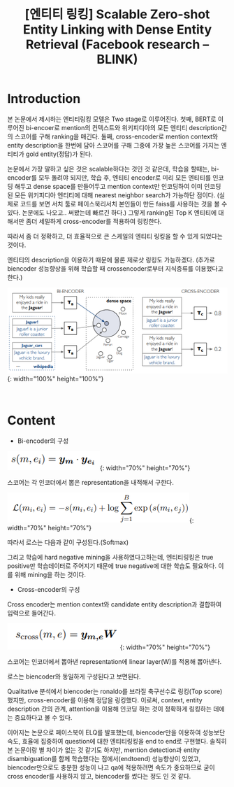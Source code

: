 ﻿---
title:  "[엔티티 링킹] Scalable Zero-shot Entity Linking with Dense Entity Retrieval (Facebook research – BLINK)"
excerpt: "Scalable Zero-shot Entity Linking with Dense Entity Retrieval (Facebook research – BLINK)  논문 소개"
toc: true
toc_sticky: true
header:
  teaser: /assets/images/logo.jpg

categories:
  - Entity Linking
tags:
  - Entity Linking
  - Entity Disambiguation
  - 개체 연결
  - 중의성 해소
last_modified_at: 2021-02-22T08:06:00-05:00
---
# Introduction

본 논문에서 제시하는 엔티티링킹 모델은 Two stage로 이루어진다. 첫째, BERT로 이루어진 bi-encoer로 mention의 컨텍스트와 위키피디아의 모든 엔티티 description간의 스코어를 구해 ranking을 매긴다. 둘째, cross-encoder로 mention context와 entity description을 한번에 담아 스코어를 구해 그중에 가장 높은 스코어를 가지는 엔티티가 gold entity(정답)가 된다.

논문에서 가장 말하고 싶은 것은 scalable하다는 것인 것 같은데, 학습을 할때는, bi-encoder를 모두 돌려야 되지만, 학습 후, 엔티티 encoder로 미리 모든 엔티티를 인코딩 해두고 dense space를 만들어두고 mention context만 인코딩하여 이미 인코딩 된 모든 위키피디아 엔티티에 대해 nearest neighbor search가 가능하단 점이다. (실제로 코드를 보면 서치 툴로 페이스북리서치 본인들이 만든 faiss를 사용하는 것을 볼 수 있다. 논문에도 나오고.. 써봤는데 빠르긴 하다.)  그렇게 ranking된 Top K 엔티티에 대해서만 좀더 세밀하게 cross-encoder를 적용하여 링킹한다.

따라서 좀 더 정확하고, 더 효율적으로 큰 스케일의 엔티티 링킹을 할 수 있게 되었다는 것이다.

엔티티의 description을 이용하기 때문에 물론 제로샷 링킹도 가능하겠다.
(추가로 biencoder 성능향상을 위해 학습할 때 crossencoder로부터 지식증류를 이용했다고 한다.)

![png](/images/el1/4.PNG "그림1"){: width="100%" height="100%"}  

<br>


# Content

- Bi-encoder의 구성

![png](/images/el1/1.PNG "그림1"){: width="70%" height="70%"}  

스코어는 각 인코더에서 뽑은 representation을 내적해서 구한다.

![png](/images/el1/2.PNG "그림1"){: width="70%" height="70%"}  

따라서 로스는 다음과 같이 구성된다.(Softmax)

그리고 학습에 hard negative mining을 사용하였다고하는데, 엔티티링킹은 true positive만 학습데이터로 주어지기 때문에 true negative에 대한 학습도 필요하다. 이를 위해 mining을 하는 것이다.

- Cross-encoder의 구성

Cross encoder는 mention context와 candidate entity description과 결합하여 입력으로 들어간다.

![png](/images/el1/3.PNG "그림1"){: width="70%" height="70%"}  

스코어는 인코더에서 뽑아낸 representation에 linear layer(W)를 적용해 뽑아낸다.

로스는 biencoder와 동일하게 구성된다고 보면된다.

Qualitative 분석에서 biencoder는 ronaldo를 브라질 축구선수로 링킹(Top score)했지만, cross-encoder를 이용해 정답을 링킹했다. 이로써, context, entity description 간의 관계, attention을 이용해 인코딩 하는 것이 정확하게 링킹하는 데에는 중요하다고 볼 수 있다. 

이어지는 논문으로 페이스북이 ELQ를 발표했는데, biencoder만을 이용하여 성능보단 속도, 효율에 집중하여 question에 대한 엔티티링킹을 end to end로 구현했다. 솔직히 본 논문이랑 별 차이가 없는 것 같기도 하지만, mention detection과 entity disambiguation를 함께 학습했다는 점에서(endtoend) 성능향상이 있었고, biencoder만으로도 충분한 성능이 나고 qa에 적용하려면 속도가 중요하므로 굳이 cross encoder를 사용하지 않고, biencoder를 썼다는 정도 인 것 같다.
